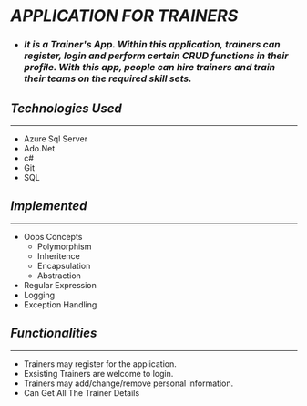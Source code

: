 # *APPLICATION FOR TRAINERS* 

- ###  *It is a Trainer's App. Within this application, trainers can register, login and perform certain CRUD functions in their profile. With this app, people can hire trainers and train their teams on the required skill sets.*


## *Technologies Used*
-----------------------------------------------

- Azure Sql Server
- Ado.Net
- c#
- Git 
- SQL

## *Implemented*
-----------------------------------------------------

- Oops Concepts
     - Polymorphism 
     - Inheritence
     - Encapsulation
     - Abstraction
- Regular Expression
- Logging
- Exception Handling

## *Functionalities*
-----------------------------------------------

- Trainers may register for the application.
- Exsisting Trainers are welcome to login.
- Trainers may add/change/remove personal information. 
- Can Get All The Trainer Details


